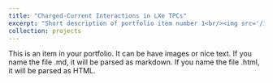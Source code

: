 ```yaml
---
title: "Charged-Current Interactions in LXe TPCs"
excerpt: "Short description of portfolio item number 1<br/><img src='/images/Andreas_inspired_level_diagram.pdf'>"
collection: projects
---
```


This is an item in your portfolio. It can be have images or nice text. If you name the file .md, it will be parsed as markdown. If you name the file .html, it will be parsed as HTML. 
